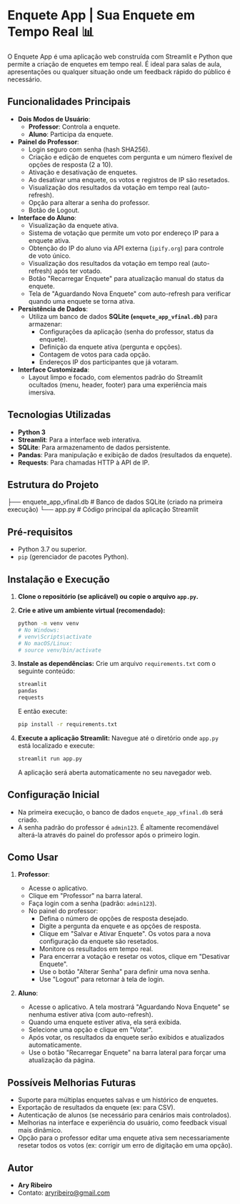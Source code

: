 # Enquete App | Sua Enquete em Tempo Real 📊

O Enquete App é uma aplicação web construída com Streamlit e Python que permite a criação de enquetes em tempo real. É ideal para salas de aula, apresentações ou qualquer situação onde um feedback rápido do público é necessário.

## Funcionalidades Principais

* **Dois Modos de Usuário**:
    * **Professor**: Controla a enquete.
    * **Aluno**: Participa da enquete.
* **Painel do Professor**:
    * Login seguro com senha (hash SHA256).
    * Criação e edição de enquetes com pergunta e um número flexível de opções de resposta (2 a 10).
    * Ativação e desativação de enquetes.
    * Ao desativar uma enquete, os votos e registros de IP são resetados.
    * Visualização dos resultados da votação em tempo real (auto-refresh).
    * Opção para alterar a senha do professor.
    * Botão de Logout.
* **Interface do Aluno**:
    * Visualização da enquete ativa.
    * Sistema de votação que permite um voto por endereço IP para a enquete ativa.
    * Obtenção do IP do aluno via API externa (`ipify.org`) para controle de voto único.
    * Visualização dos resultados da votação em tempo real (auto-refresh) após ter votado.
    * Botão "Recarregar Enquete" para atualização manual do status da enquete.
    * Tela de "Aguardando Nova Enquete" com auto-refresh para verificar quando uma enquete se torna ativa.
* **Persistência de Dados**:
    * Utiliza um banco de dados **SQLite (`enquete_app_vfinal.db`)** para armazenar:
        * Configurações da aplicação (senha do professor, status da enquete).
        * Definição da enquete ativa (pergunta e opções).
        * Contagem de votos para cada opção.
        * Endereços IP dos participantes que já votaram.
* **Interface Customizada**:
    * Layout limpo e focado, com elementos padrão do Streamlit ocultados (menu, header, footer) para uma experiência mais imersiva.

## Tecnologias Utilizadas

* **Python 3**
* **Streamlit**: Para a interface web interativa.
* **SQLite**: Para armazenamento de dados persistente.
* **Pandas**: Para manipulação e exibição de dados (resultados da enquete).
* **Requests**: Para chamadas HTTP à API de IP.

## Estrutura do Projeto
├── enquete_app_vfinal.db   # Banco de dados SQLite (criado na primeira execução)
└── app.py                  # Código principal da aplicação Streamlit

## Pré-requisitos

* Python 3.7 ou superior.
* `pip` (gerenciador de pacotes Python).

## Instalação e Execução

1.  **Clone o repositório (se aplicável) ou copie o arquivo `app.py`.**

2.  **Crie e ative um ambiente virtual (recomendado):**
    ```bash
    python -m venv venv
    # No Windows:
    # venv\Scripts\activate
    # No macOS/Linux:
    # source venv/bin/activate
    ```

3.  **Instale as dependências:**
    Crie um arquivo `requirements.txt` com o seguinte conteúdo:
    ```txt
    streamlit
    pandas
    requests
    ```
    E então execute:
    ```bash
    pip install -r requirements.txt
    ```

4.  **Execute a aplicação Streamlit:**
    Navegue até o diretório onde `app.py` está localizado e execute:
    ```bash
    streamlit run app.py
    ```
    A aplicação será aberta automaticamente no seu navegador web.

## Configuração Inicial

* Na primeira execução, o banco de dados `enquete_app_vfinal.db` será criado.
* A senha padrão do professor é `admin123`. É altamente recomendável alterá-la através do painel do professor após o primeiro login.

## Como Usar

1.  **Professor**:
    * Acesse o aplicativo.
    * Clique em "Professor" na barra lateral.
    * Faça login com a senha (padrão: `admin123`).
    * No painel do professor:
        * Defina o número de opções de resposta desejado.
        * Digite a pergunta da enquete e as opções de resposta.
        * Clique em "Salvar e Ativar Enquete". Os votos para a nova configuração da enquete são resetados.
        * Monitore os resultados em tempo real.
        * Para encerrar a votação e resetar os votos, clique em "Desativar Enquete".
        * Use o botão "Alterar Senha" para definir uma nova senha.
        * Use "Logout" para retornar à tela de login.

2.  **Aluno**:
    * Acesse o aplicativo. A tela mostrará "Aguardando Nova Enquete" se nenhuma estiver ativa (com auto-refresh).
    * Quando uma enquete estiver ativa, ela será exibida.
    * Selecione uma opção e clique em "Votar".
    * Após votar, os resultados da enquete serão exibidos e atualizados automaticamente.
    * Use o botão "Recarregar Enquete" na barra lateral para forçar uma atualização da página.

## Possíveis Melhorias Futuras

* Suporte para múltiplas enquetes salvas e um histórico de enquetes.
* Exportação de resultados da enquete (ex: para CSV).
* Autenticação de alunos (se necessário para cenários mais controlados).
* Melhorias na interface e experiência do usuário, como feedback visual mais dinâmico.
* Opção para o professor editar uma enquete ativa sem necessariamente resetar todos os votos (ex: corrigir um erro de digitação em uma opção).

## Autor

* **Ary Ribeiro**
* Contato: [aryribeiro@gmail.com](mailto:aryribeiro@gmail.com)